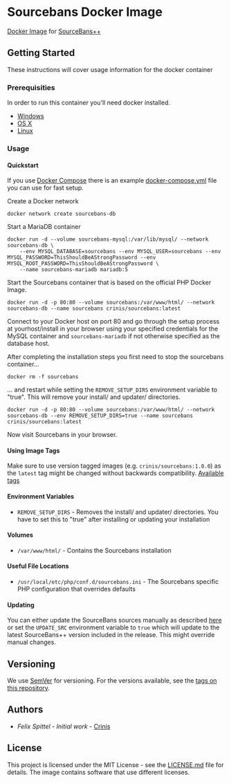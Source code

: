 # Sourcebans Docker Image

[Docker Image](https://hub.docker.com/r/crinis/sourcebans) for [SourceBans++](https://github.com/sbpp/sourcebans-pp/)

## Getting Started

These instructions will cover usage information for the docker container 

### Prerequisities

In order to run this container you'll need docker installed.

* [Windows](https://docs.docker.com/windows/started)
* [OS X](https://docs.docker.com/mac/started/)
* [Linux](https://docs.docker.com/linux/started/)

### Usage

#### Quickstart

If you use [Docker Compose](https://docs.docker.com/compose/) there is an example [docker-compose.yml](docker-compose.yml) file you can use for fast setup.

Create a Docker network
```shell
docker network create sourcebans-db
```

Start a MariaDB container

```shell
docker run -d --volume sourcebans-mysql:/var/lib/mysql/ --network sourcebans-db \
    --env MYSQL_DATABASE=sourcebans --env MYSQL_USER=sourcebans --env MYSQL_PASSWORD=ThisShouldBeAStrongPassword --env MYSQL_ROOT_PASSWORD=ThisShouldBeAStrongPassword \
    --name sourcebans-mariadb mariadb:5
```

Start the Sourcebans container that is based on the official PHP Docker Image.

```shell
docker run -d -p 80:80 --volume sourcebans:/var/www/html/ --network sourcebans-db --name sourcebans crinis/sourcebans:latest
```

Connect to your Docker host on port 80 and go through the setup process at yourhost/install in your browser using your specified credentials for the MySQL container and `sourcebans-mariadb` if not otherwise specified as the database host.

After completing the installation steps you first need to stop the sourcebans container...

```shell
docker rm -f sourcebans
```
... and restart while setting the `REMOVE_SETUP_DIRS` environment variable to "true". This will remove your install/ and updater/ directories.

```shell
docker run -d -p 80:80 --volume sourcebans:/var/www/html/ --network sourcebans-db --env REMOVE_SETUP_DIRS=true --name sourcebans crinis/sourcebans:latest
```

Now visit Sourcebans in your browser.

#### Using Image Tags

Make sure to use version tagged images (e.g. `crinis/sourcebans:1.0.0`) as the `latest` tag might be changed without backwards compatibility.
[Available tags](https://github.com/crinis/sourcebans-docker/tags) 

#### Environment Variables

* `REMOVE_SETUP_DIRS` - Removes the install/ and updater/ directories. You have to set this to "true" after installing or updating your installation

#### Volumes

* `/var/www/html/` - Contains the Sourcebans installation

#### Useful File Locations

* `/usr/local/etc/php/conf.d/sourcebans.ini` - The Sourcebans specific PHP configuration that overrides defaults

#### Updating

You can either update the SourceBans sources manually as described [here](https://sbpp.dev/docs/updating/) or set the `UPDATE_SRC` environment variable to `true` which will update to the latest SourceBans++ version included in the release. This might override manual changes.

## Versioning

We use [SemVer](http://semver.org/) for versioning. For the versions available, see the [tags on this repository](https://github.com/crinis/sourcebans-docker/tags).

## Authors

* *Felix Spittel* - *Initial work* - [Crinis](https://github.com/crinis)

## License

This project is licensed under the MIT License - see the [LICENSE.md](LICENSE.md) file for details. The image contains software that use different licenses.
